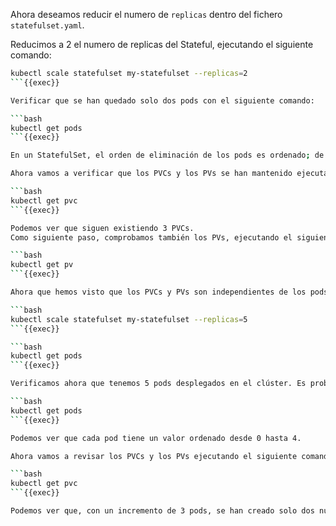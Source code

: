 Ahora deseamos reducir el numero de `replicas` dentro del fichero `statefulset.yaml`.

Reducimos a 2 el numero de replicas del Stateful, ejecutando el siguiente comando:

```bash
kubectl scale statefulset my-statefulset --replicas=2
```{{exec}}

Verificar que se han quedado solo dos pods con el siguiente comando:

```bash
kubectl get pods
```{{exec}}

En un StatefulSet, el orden de eliminación de los pods es ordenado; de hecho, se ha eliminado el pod con el índice más alto (2). 

Ahora vamos a verificar que los PVCs y los PVs se han mantenido ejecutando el siguiente comando:

```bash
kubectl get pvc
```{{exec}}

Podemos ver que siguen existiendo 3 PVCs.
Como siguiente paso, comprobamos también los PVs, ejecutando el siguiente comando:

```bash
kubectl get pv
```{{exec}}

Ahora que hemos visto que los PVCs y PVs son independientes de los pods y que se mantienen incluso si algunos de los pods han sido eliminados, podemos continuar aumentando el número de réplicas dentro del StatefulSet.

```bash
kubectl scale statefulset my-statefulset --replicas=5
```{{exec}}

```bash
kubectl get pods
```{{exec}}

Verificamos ahora que tenemos 5 pods desplegados en el clúster. Es probable que también hayas notado que la creación de los pods es ordenada y sincrónica: el pod con el índice más alto solo se puede desplegar cuando el pod con el índice n-1 ha terminado su proceso de despliegue.

```bash
kubectl get pods
```{{exec}}

Podemos ver que cada pod tiene un valor ordenado desde 0 hasta 4.

Ahora vamos a revisar los PVCs y los PVs ejecutando el siguiente comando:

```bash
kubectl get pvc
```{{exec}}

Podemos ver que, con un incremento de 3 pods, se han creado solo dos nuevos PVCs y dos nuevos PVs para los pods con índice 3 y 4. Esto indica que el pod con índice 2 utiliza nuevamente el PVC con índice 2 que se había creado anteriormente.